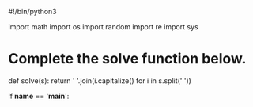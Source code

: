 #!/bin/python3

import math
import os
import random
import re
import sys

# Complete the solve function below.
def solve(s):
    return ' '.join(i.capitalize()  for i in s.split(' '))

if __name__ == '__main__':
